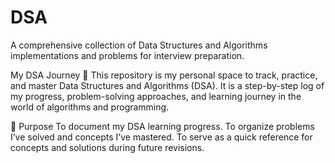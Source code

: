 # DSA
A comprehensive collection of Data Structures and Algorithms implementations and problems for interview preparation.





My DSA Journey 🚀
This repository is my personal space to track, practice, and master Data Structures and Algorithms (DSA). It is a step-by-step log of my progress, problem-solving approaches, and learning journey in the world of algorithms and programming.

📌 Purpose
To document my DSA learning progress.
To organize problems I’ve solved and concepts I’ve mastered.
To serve as a quick reference for concepts and solutions during future revisions.
